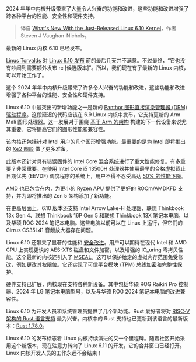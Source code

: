 
<!--
title: 刚刚发布的Linux 6.10内核有哪些新功能
cover: https://cdn.thenewstack.io/media/2024/07/ecabf01c-cornelius-ventures-ak81vc-kcf4-unsplash-linux.jpg
-->

2024 年年中内核升级带来了大量令人兴奋的功能和改进，这些功能和改进增强了跨各种平台的性能、安全性和硬件支持。

> 译自 [What's New With the Just-Released Linux 6.10 Kernel](https://thenewstack.io/whats-new-with-the-just-released-linux-6-10-kernel/)，作者 Steven J Vaughan-Nichols。

最新的 Linux 内核 6.10 已经发布。

[Linus Torvalds](https://thenewstack.io/linus-torvalds-on-security-ai-open-source-and-trust/) 对 [Linux 6.10 发布](https://lkml.org/lkml/2024/7/14/250) 前的最后几天并不满意。不过最终，“它也没有吵闹到需要额外发布 rc [候选版本]”。所以，我们现在有了最新的 Linux 内核，可以开始工作了。

这个 2024 年年中内核升级带来了许多令人兴奋的功能和改进，这些功能和改进增强了各种平台的性能、安全性和硬件支持。

Linux 6.10 中最突出的新增功能之一是新的 [Panthor 图形直接渲染管理器 (DRM) 驱动程序](https://www.collabora.com/news-and-blog/news-and-events/release-the-panthor.html)。这段延迟的代码应该在 6.9 Linux 内核中发布，它支持更新的 Arm Mali 图形处理器。这一发展对于围绕 [基于 Arm 的架构](https://thenewstack.io/arm-eyes-ai-with-its-latest-neoverse-cores-and-subsystems/) 构建的下一代设备来说尤其重要。它将提高它们的图形性能和兼容性。

该内核还包括针对 Intel 用户的几个图形增强功能。最重要的是为 Intel 即将推出的 [Xe2 图形](https://www.anandtech.com/show/21425/intel-lunar-lake-architecture-deep-dive-lion-cove-xe2-and-npu4/6) 做了更多准备。

此版本还针对具有错误固件的 Intel Core 混合系统进行了重大性能修复。有多重要？非常重要。在使用 Intel Core i5 13500H 处理器并使用最早的合格虚拟截止日期优先 (EEVDF) 调度程序的系统上，用户不得不忍受高达 [50% 的性能下降](https://www.phoronix.com/news/Linux-6.10-rc6-PM-Intel-Core)。

[AMD](https://www.amd.com/en/products/processors/server/epyc/google-cloud.html?utm_content=inline+mention) 也已包含在内，为更小的 Ryzen APU 提供了更好的 ROCm/AMDKFD 支持，并为即将推出的 Zen 5 架构添加了新功能。

在更高层面上，6.10 版本还支持 Intel Arrow Lake-H 处理器、联想 Thinkbook 13x Gen 4、联想 Thinkbook 16P Gen 5 和联想 Thinkbook 13X 笔记本电脑，以及华硕 ROG 2024 笔记本电脑。这些电脑以前可以在 Linux 上运行，但它们的 Cirrus CS35L41 音频放大器存在问题。

Linux 6.10 还带来了显著的性能和 [安全改进](https://thenewstack.io/design-system-can-update-greg-kroah-hartman-linux-security/)。用户可以期待在现代 Intel 和 AMD CPU 上实现更快的 AES-XTS 磁盘和文件加密，以及增强的 IO_uring 零拷贝性能。这个最新的内核还引入了 [MSEAL](https://lwn.net/Articles/954936/)。这可以保护给定的虚拟内存范围免受修改，例如更改其权限位。它还实现了可信平台模块 (TPM) 总线加密和完整性保护。

硬件支持已扩展，内核现在支持各种新设备。其中包括华硕 ROG Raikiri Pro 控制器、2024 年 LG 笔记本电脑型号，以及与华硕 ROG 2024 笔记本电脑的改进兼容性。

Linux 6.10 为开发人员和系统管理员提供了几个新功能。Rust 爱好者将对 [RISC-V 架构的 Rust 语言支持](https://thenewstack.io/rust-in-the-linux-kernel/) 最为兴奋。内核中的 Rust 支持也已更新到该语言的最新版本：[Rust 1.78.0](https://blog.rust-lang.org/2024/05/02/Rust-1.78.0.html)。

Linux 6.10 的发布标志着 Linux 内核持续演进的又一个里程碑。随着社区开始采用这个新版本，现在注意力转向了 Linux 6.11 的开发，它的合并窗口已经打开。Linux 内核开发人员的工作永远不会结束！
